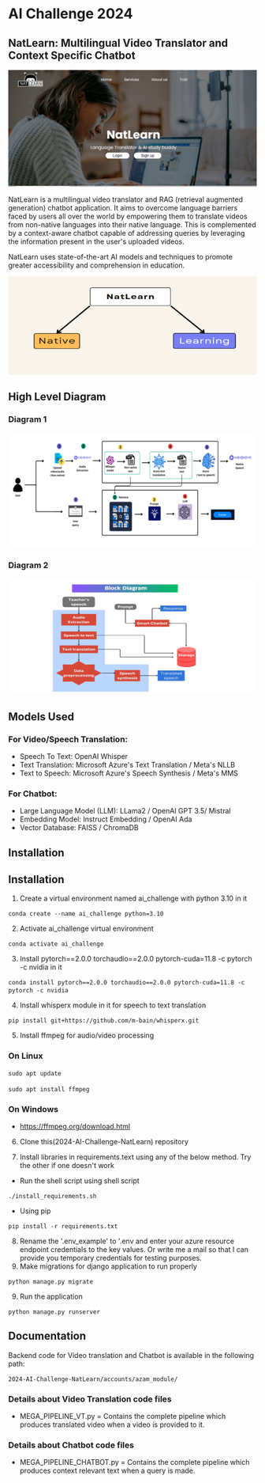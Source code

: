 # AI Challenge 2024
## NatLearn: Multilingual Video Translator and Context Specific Chatbot

![image1](readme_data/img4.jpg)

NatLearn is a multilingual video translator and RAG (retrieval augmented generation) chatbot application. It aims to overcome language barriers faced by users all over the world by empowering them to translate videos from non-native languages into their native language. This is complemented by a context-aware chatbot capable of addressing queries by leveraging the information present in the user's uploaded videos. 

NatLearn uses state-of-the-art AI models and techniques to promote greater accessibility and comprehension in education.

![image2](readme_data/img1.png)

## High Level Diagram
### Diagram 1
![image3](readme_data/img2.png)
### Diagram 2
![image4](readme_data/img3.png)


## Models Used
### For Video/Speech Translation:
- Speech To Text: OpenAI Whisper 
- Text Translation: Microsoft Azure's Text Translation / Meta's NLLB
- Text to Speech: Microsoft Azure's Speech Synthesis / Meta's MMS

### For Chatbot:
- Large Language Model (LLM): LLama2 / OpenAI GPT 3.5/ Mistral
- Embedding Model: Instruct Embedding / OpenAI Ada
- Vector Database: FAISS / ChromaDB

## Installation


## Installation
1) Create a virtual environment named ai_challenge with python 3.10 in it
```
conda create --name ai_challenge python=3.10
```
2) Activate ai_challenge virtual environment
```
conda activate ai_challenge
```
3) Install pytorch==2.0.0 torchaudio==2.0.0 pytorch-cuda=11.8 -c pytorch -c nvidia in it
```
conda install pytorch==2.0.0 torchaudio==2.0.0 pytorch-cuda=11.8 -c pytorch -c nvidia
```
4) Install whisperx module in it for speech to text translation
```
pip install git+https://github.com/m-bain/whisperx.git
```
5) Install ffmpeg for audio/video processing
### On Linux
```
sudo apt update

sudo apt install ffmpeg
```
### On Windows
- https://ffmpeg.org/download.html

6) Clone this(2024-AI-Challenge-NatLearn) repository

7) Install libraries in requirements.text using any of the below method. Try the other if one doesn't work
- Run the shell script using shell script
```
./install_requirements.sh
```
- Using pip
```
pip install -r requirements.txt
```
8) Rename the '.env_example' to '.env and enter your azure resource endpoint credentials to the key values. Or write me a mail so that I can provide you temporary credentials for testing purposes.
8) Make migrations for django application to run properly
```
python manage.py migrate
```
9) Run the application
```
python manage.py runserver
```



## Documentation

Backend code for Video translation and Chatbot is available in the following path:
```
2024-AI-Challenge-NatLearn/accounts/azam_module/
```

### Details about Video Translation code files
- MEGA_PIPELINE_VT.py = Contains the complete pipeline which produces translated video when a video is provided to it.

### Details about Chatbot code files
- MEGA_PIPELINE_CHATBOT.py = Contains the complete pipeline which produces context relevant text when a query is made.